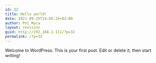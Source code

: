 ```yaml
---
id: 32
title: Hello world!
date: 2021-09-25T14:05:24+02:00
author: Pol Roca
layout: revision
guid: http://192.168.1.111/?p=32
permalink: /?p=32
---
```

Welcome to WordPress. This is your first post. Edit or delete it, then start writing!